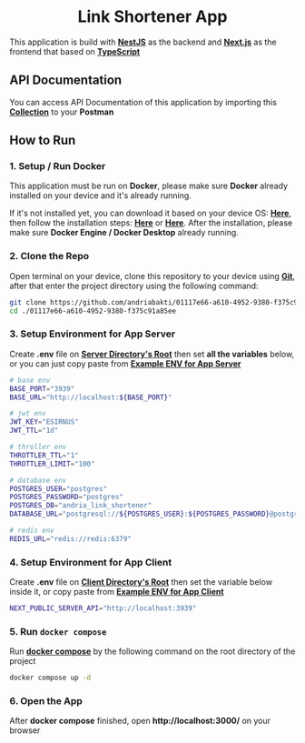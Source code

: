 <h1 align="center">Link Shortener App</h1>

This application is build with <b>[NestJS](https://nestjs.com/)</b> as the backend and <b>[Next.js](https://nextjs.org/)</b> as the frontend that based on <b>[TypeScript](https://www.typescriptlang.org/)</b>

## API Documentation

You can access API Documentation of this application by importing this <b>[Collection](./link_shortener.postman_collection)</b> to your <b>Postman</b>

## How to Run

### 1. Setup / Run Docker

This application must be run on <b>Docker</b>, please make sure <b>Docker</b> already installed on your device and it's already running.

If it's not installed yet, you can download it based on your device OS: <b>[Here](https://www.docker.com/get-started/)</b>, then follow the installation steps: <b>[Here](https://docs.docker.com/engine/install/)</b> or <b>[Here](https://docs.docker.com/desktop/?_gl=1*1kyz2v1*_ga*MTUwMzIxODczOS4xNzA3NjMzMjEy*_ga_XJWPQMJYHQ*MTcwNzkxOTQ5Mi4xNS4xLjE3MDc5MjA0MDAuNTguMC4w)</b>. After the installation, please make sure <b>Docker Engine / Docker Desktop</b> already running.

### 2. Clone the Repo

Open terminal on your device, clone this repository to your device using <b>[Git](https://git-scm.com/downloads)</b>, after that enter the project directory using the following command:

```sh
git clone https://github.com/andriabakti/01117e66-a610-4952-9380-f375c91a85ee
cd ./01117e66-a610-4952-9380-f375c91a85ee
```

### 3. Setup Environment for App Server

Create <b>.env</b> file on <b>[Server Directory's Root](./apps/client)</b> then set <b>all the variables</b> below, or you can just copy paste from <b>[Example ENV for App Server](./apps/server/.env.example)</b>

```sh
# base env
BASE_PORT="3939"
BASE_URL="http://localhost:${BASE_PORT}"

# jwt env
JWT_KEY="ESIRNUS"
JWT_TTL="1d"

# throller env
THROTTLER_TTL="1"
THROTTLER_LIMIT="100"

# database env
POSTGRES_USER="postgres"
POSTGRES_PASSWORD="postgres"
POSTGRES_DB="andria_link_shortener"
DATABASE_URL="postgresql://${POSTGRES_USER}:${POSTGRES_PASSWORD}@postgres:5432/${POSTGRES_DB}?schema=public"

# redis env
REDIS_URL="redis://redis:6379"
```

### 4. Setup Environment for App Client

Create <b>.env</b> file on <b>[Client Directory's Root](./apps/client)</b> then set the variable below inside it, or copy paste from <b>[Example ENV for App Client](./apps/client/.env.example)</b>

```sh
NEXT_PUBLIC_SERVER_API="http://localhost:3939"
```

### 5. Run `docker compose`

Run <b>[docker compose](./docker-compose.yml)</b> by the following command on the root directory of the project

```sh
docker compose up -d
```

### 6. Open the App

After <b>docker compose</b> finished, open <b>http://localhost:3000/</b> on your browser

